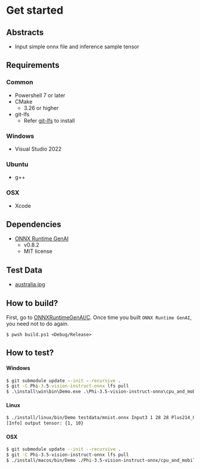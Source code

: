 # Get started

## Abstracts

* Input simple onnx file and inference sample tensor

## Requirements

### Common

* Powershell 7 or later
* CMake
  * 3.26 or higher
* git-lfs
  * Refer [git-lfs](https://github.com/git-lfs/git-lfs?tab=readme-ov-file#getting-started) to install

### Windows

* Visual Studio 2022

### Ubuntu

* g++

### OSX

* Xcode

## Dependencies

* [ONNX Runtime GenAI](https://github.com/microsoft/onnxruntime-genai)
  * v0.8.2
  * MIT license

## Test Data

* [australia.jpg](https://github.com/microsoft/onnxruntime-genai/blob/main/test/test_models/images/australia.jpg)

## How to build?

First, go to [ONNXRuntimeGenAI/C](..).
Once time you built `ONNX Runtime GenAI`, you need not to do again.

````shell
$ pwsh build.ps1 <Debug/Release>
````

## How to test?

#### Windows

````bat
$ git submodule update --init --recursive .
$ git -C Phi-3.5-vision-instruct-onnx lfs pull
$ .\install\win\bin\Demo.exe .\Phi-3.5-vision-instruct-onnx\cpu_and_mobile\cpu-int4-rtn-block-32-acc-level-4 cpu
````

#### Linux

````bash
$ ./install/linux/bin/Demo testdata/mnist.onnx Input3 1 28 28 Plus214_Output_0
[Info] output tensor: {1, 10}
````

#### OSX

````bash
$ git submodule update --init --recursive .
$ git -C Phi-3.5-vision-instruct-onnx lfs pull
$ ./install/macos/bin/Demo ./Phi-3.5-vision-instruct-onnx/cpu_and_mobile/cpu-int4-rtn-block-32-acc-level-4 cpu
````